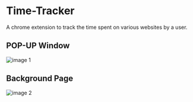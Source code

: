 # Time-Tracker
A chrome extension to track the time spent on various websites by a user. 

## POP-UP Window
![image 1](https://user-images.githubusercontent.com/83537820/180658035-94a063e1-c2d0-4481-a774-d941171a3c99.png)

## Background Page
![image 2](https://user-images.githubusercontent.com/83537820/180658040-5d34932b-bdf0-489a-b3ba-282e07b2c1eb.png)

